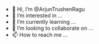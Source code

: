 - 👋 Hi, I’m @ArjunTrushenRagu
- 👀 I’m interested in ...
- 🌱 I’m currently learning ...
- 💞️ I’m looking to collaborate on ...
- 📫 How to reach me ...

<!---
ArjunTrushenRagu/ArjunTrushenRagu is a ✨ special ✨ repository because its `README.md` (this file) appears on your GitHub profile.
You can click the Preview link to take a look at your changes.
--->
